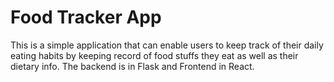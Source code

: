 # Food Tracker App

This is a simple application that can enable users to keep track of their daily eating habits by keeping record of food stuffs they eat as well as their dietary info. The backend is in Flask and Frontend in React.
